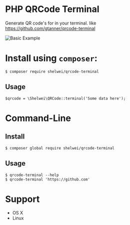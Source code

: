 # PHP QRCode Terminal

Generate QR code's for in your terminal. like https://github.com/gtanner/qrcode-terminal

![Basic Example][basic-example-img]

# Install using `composer`:

    $ composer require shelwei/qrcode-terminal



## Usage

    $qrcode = \Shelwei\QRCode::terminal('Some data here');


# Command-Line
## Install

    $ composer global require shelwei/qrcode-terminal

## Usage

    $ qrcode-terminal --help
    $ qrcode-terminal 'https://github.com'

# Support

- OS X
- Linux


[basic-example-img]: https://raw.github.com/shelwei/qrcode-terminal/master/example/basic.png
